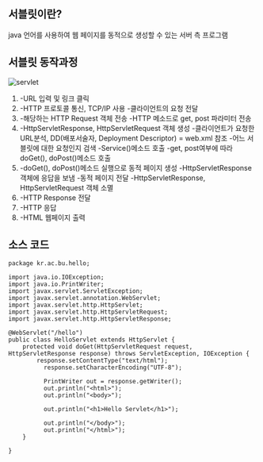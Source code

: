 ## 서블릿이란?
java 언어를 사용하여 웹 페이지를 동적으로 생성할 수 있는 서버 측 프로그램

## 서블릿 동작과정
![servlet](./image/servlet.png)<br>
1. -URL 입력 및 링크 클릭
2. -HTTP 프로토콜 통신, TCP/IP 사용
-클라이언트의 요청 전달
3. -해당하는 HTTP Request 객체 전송
-HTTP 메소드로 get, post 파라미터 전송
4. -HttpServletResponse, HttpServletRequest 객체 생성
-클라이언트가 요청한 URL분석, DD(배포서술자, Deployment Descriptor) = web.xml 참조
-어느 서블릿에 대한 요청인지 검색
-Service()메소드 호출 
-get, post여부에 따라 doGet(), doPost()메소드 호출
5. -doGet(), doPost()메소드 실행으로 동적 페이지 생성
-HttpServletResponse 객체에 응답을 보냄
-동적 페이지 전달
-HttpServletResponse, HttpServletRequest 객체 소멸
6. -HTTP Response 전달
7. -HTTP 응답
8. -HTML 웹페이지 출력

## 소스 코드
~~~
package kr.ac.bu.hello;

import java.io.IOException;
import java.io.PrintWriter;
import javax.servlet.ServletException;
import javax.servlet.annotation.WebServlet;
import javax.servlet.http.HttpServlet;
import javax.servlet.http.HttpServletRequest;
import javax.servlet.http.HttpServletResponse;

@WebServlet("/hello")
public class HelloServlet extends HttpServlet {
	protected void doGet(HttpServletRequest request, HttpServletResponse response) throws ServletException, IOException {
		response.setContentType("text/html");
		  response.setCharacterEncoding("UTF-8");
		  
		  PrintWriter out = response.getWriter();
		  out.println("<html>");
		  out.println("<body>");
		  
		  out.println("<h1>Hello Servlet</h1>");
		  
		  out.println("</body>");
		  out.println("</html>");
	}

}
~~~